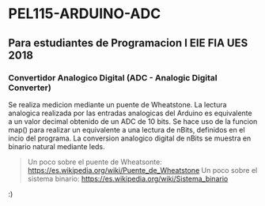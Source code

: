 # PEL115-ARDUINO-ADC
## Para estudiantes de Programacion I EIE FIA UES 2018

### Convertidor Analogico Digital (ADC - Analogic Digital Converter)

Se realiza medicion mediante un puente de Wheatstone.
La lectura analogica realizada por las entradas analogicas del Arduino es equivalente
a un valor decimal obtenido de un ADC de 10 bits. Se hace uso de la funcion map() para realizar
un equivalente a una lectura de nBits, definidos en el incio del programa.
La conversion analogico digital de nBits se muestra en binario natural mediante leds.

> Un poco sobre el puente de Wheatsonte: https://es.wikipedia.org/wiki/Puente_de_Wheatstone
> Un poco sobre el sistema binario: https://es.wikipedia.org/wiki/Sistema_binario

:)
